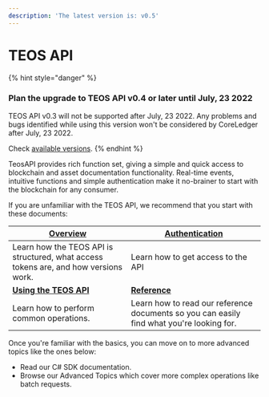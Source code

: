 ```yaml
---
description: 'The latest version is: v0.5'
---
```


# TEOS API

{% hint style="danger" %}
### Plan the upgrade to TEOS API v0.4 or later until July, 23 2022

TEOS API v0.3 will not be supported after July, 23 2022. Any problems and bugs identified while using this version won't be considered by CoreLedger after July, 23 2022.

Check [available versions](changelog/versions/).
{% endhint %}

TeosAPI provides rich function set, giving a simple and quick access to blockchain and asset documentation functionality. Real-time events, intuitive functions and simple authentication make it no-brainer to start with the blockchain for any consumer.

If you are unfamiliar with the TEOS API, we recommend that you start with these documents:

| [**Overview**](overview/)                                                            | [Authentication](authentication.md)                                                       |
| ------------------------------------------------------------------------------------ | ----------------------------------------------------------------------------------------- |
| Learn how the TEOS API is structured, what access tokens are, and how versions work. | Learn how to get access to the API                                                        |
| [**Using the TEOS API**](using-the-teos-api/)                                        | [**Reference**](reference/)                                                               |
| Learn how to perform common operations.                                              | Learn how to read our reference documents so you can easily find what you're looking for. |

Once you're familiar with the basics, you can move on to more advanced topics like the ones below:

* Read our C# SDK documentation.
* Browse our Advanced Topics which cover more complex operations like batch requests.
